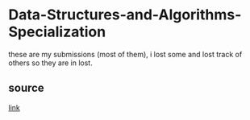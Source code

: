 # Data-Structures-and-Algorithms-Specialization

these are my submissions (most of them), i lost some and lost track of others so they are in lost.


## source
[link](https://www.coursera.org/specializations/data-structures-algorithms)